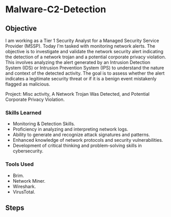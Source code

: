 # Malware-C2-Detection

## Objective

I am working as a Tier 1 Security Analyst for a Managed Security Service Provider (MSSP). Today I'm tasked with monitoring network alerts. The objective is to investigate and validate the network security alert indicating the detection of a network trojan and a potential corporate privacy violation. This involves analyzing the alert generated by an Intrusion Detection System (IDS) or Intrusion Prevention System (IPS) to understand the nature and context of the detected activity. The goal is to assess whether the alert indicates a legitimate security threat or if it is a benign event mistakenly flagged as malicious.

Project: Misc activity, A Network Trojan Was Detected, and Potential Corporate Privacy Violation. 

### Skills Learned

- Monitoring & Detection Skills.
- Proficiency in analyzing and interpreting network logs.
- Ability to generate and recognize attack signatures and patterns.
- Enhanced knowledge of network protocols and security vulnerabilities.
- Development of critical thinking and problem-solving skills in cybersecurity.

### Tools Used

- Brim.
- Network Miner.
- Wireshark.
- VirusTotal.

## Steps
